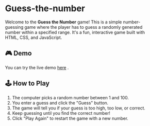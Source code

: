 # Guess-the-number
Welcome to the **Guess the Number** game! This is a simple number-guessing game where the player has to guess a randomly generated number within a specified range. It's a fun, interactive game built with HTML, CSS, and JavaScript.

## 🎮 Demo
You can try the live demo [here](https://prathamkarki.github.io/Guess-the-number/) .

## 🕹️ How to Play
1. The computer picks a random number between 1 and 100.
2. You enter a guess and click the "Guess" button.
3. The game will tell you if your guess is too high, too low, or correct.
4. Keep guessing until you find the correct number!
5. Click "Play Again" to restart the game with a new number.
